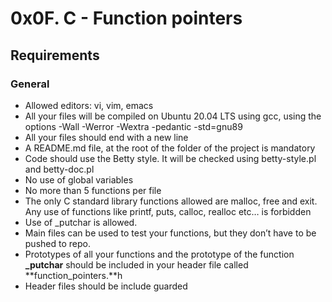 # 0x0F. C - Function pointers

## Requirements

### General

- Allowed editors: vi, vim, emacs
- All your files will be compiled on Ubuntu 20.04 LTS using gcc, using the options -Wall -Werror -Wextra -pedantic -std=gnu89
- All your files should end with a new line
- A README.md file, at the root of the folder of the project is mandatory
- Code should use the Betty style. It will be checked using betty-style.pl and betty-doc.pl
- No use of global variables
- No more than 5 functions per file
- The only C standard library functions allowed are malloc, free and exit. Any use of functions like printf, puts, calloc, realloc etc… is forbidden
- Use of _putchar is allowed.
- Main files can be used to test your functions, but they don’t have to be pushed to repo.
- Prototypes of all your functions and the prototype of the function **_putchar** should be included in your header file called **function_pointers.**h
- Header files should be include guarded
